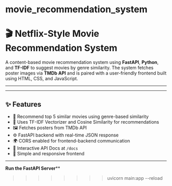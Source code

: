 # movie_recommendation_system

# 🎬 Netflix-Style Movie Recommendation System

A content-based movie recommendation system using **FastAPI**, **Python**, and **TF-IDF** to suggest movies by genre similarity. The system fetches poster images via **TMDb API** and is paired with a user-friendly frontend built using HTML, CSS, and JavaScript.

---




---

## ✨ Features

- 🎯 Recommend top 5 similar movies using genre-based similarity
- 🧠 Uses TF-IDF Vectorizer and Cosine Similarity for recommendations
- 🖼️ Fetches posters from TMDb API
- ⚙️ FastAPI backend with real-time JSON response
- 🌍 CORS enabled for frontend-backend communication
- 🧾 Interactive API Docs at `/docs`
- 🎨 Simple and responsive frontend

---

 ****Run the FastAPI Server******
>>>>>>>> uvicorn main:app --reload
```


